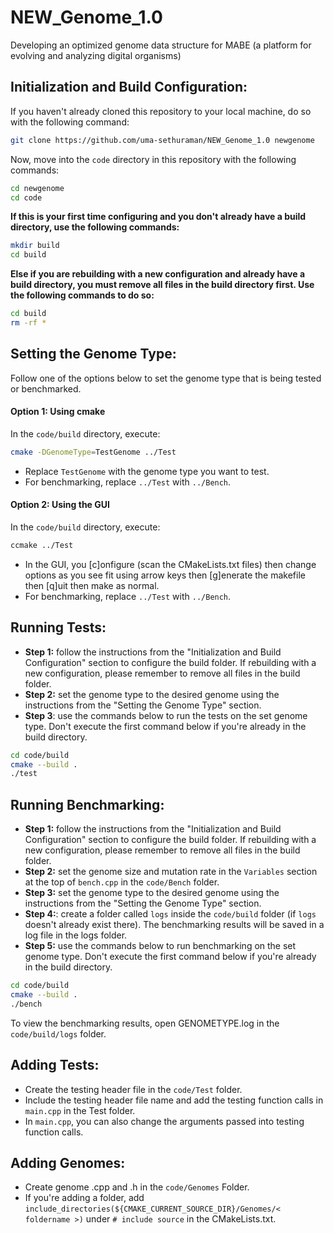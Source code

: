 # NEW_Genome_1.0
Developing an optimized genome data structure for MABE (a platform for evolving and analyzing digital organisms)


## Initialization and Build Configuration:
If you haven't already cloned this repository to your local machine, do so with the following command:
```sh
git clone https://github.com/uma-sethuraman/NEW_Genome_1.0 newgenome
```
Now, move into the `code` directory in this repository with the following commands:
```sh
cd newgenome
cd code
```
**If this is your first time configuring and you don't already have a build directory, use the following commands:**
```sh
mkdir build
cd build
```
**Else if you are rebuilding with a new configuration and already have a build directory, you must remove all files in the build directory first. Use the following commands to do so:**
```sh
cd build
rm -rf *
```

## Setting the Genome Type:
Follow one of the options below to set the genome type that is being tested or benchmarked. 

#### Option 1: Using cmake
In the `code/build` directory, execute:
```sh
cmake -DGenomeType=TestGenome ../Test
```
- Replace `TestGenome` with the genome type you want to test.
- For benchmarking, replace `../Test` with `../Bench`.

#### Option 2: Using the GUI
In the `code/build` directory, execute:
```sh
ccmake ../Test
```
- In the GUI, you [c]onfigure (scan the CMakeLists.txt files) then change options as you see fit using arrow keys then [g]enerate the makefile then [q]uit then make as normal.
- For benchmarking, replace `../Test` with `../Bench`.

## Running Tests:
- **Step 1:** follow the instructions from the "Initialization and Build Configuration" section to configure the build folder. If rebuilding with a new configuration, please remember to remove all files in the build folder.
- **Step 2:** set the genome type to the desired genome using the instructions from the "Setting the Genome Type" section. 
- **Step 3**: use the commands below to run the tests on the set genome type. Don't execute the first command below if you're already in the build directory.
```sh
cd code/build                 
cmake --build .
./test
```

## Running Benchmarking:
- **Step 1:** follow the instructions from the "Initialization and Build Configuration" section to configure the build folder. If rebuilding with a new configuration, please remember to remove all files in the build folder.
- **Step 2:** set the genome size and mutation rate in the `Variables` section at the top of `bench.cpp` in the `code/Bench` folder. 
- **Step 3:** set the genome type to the desired genome using the instructions from the "Setting the Genome Type" section. 
- **Step 4:**: create a folder called `logs` inside the `code/build` folder (if `logs` doesn't already exist there). The benchmarking results will be saved in a log file in the logs folder.
- **Step 5:** use the commands below to run benchmarking on the set genome type. Don't execute the first command below if you're already in the build directory.
```sh
cd code/build
cmake --build .
./bench
```
To view the benchmarking results, open GENOMETYPE.log in the `code/build/logs` folder.

## Adding Tests:
- Create the testing header file in the `code/Test` folder.
- Include the testing header file name and add the testing function calls in `main.cpp` in the Test folder. 
- In `main.cpp`, you can also change the arguments passed into testing function calls.

## Adding Genomes:
- Create genome .cpp and .h in the `code/Genomes` Folder.
- If you're adding a folder, add `include_directories(${CMAKE_CURRENT_SOURCE_DIR}/Genomes/< foldername >)` under `# include source` in the CMakeLists.txt.
